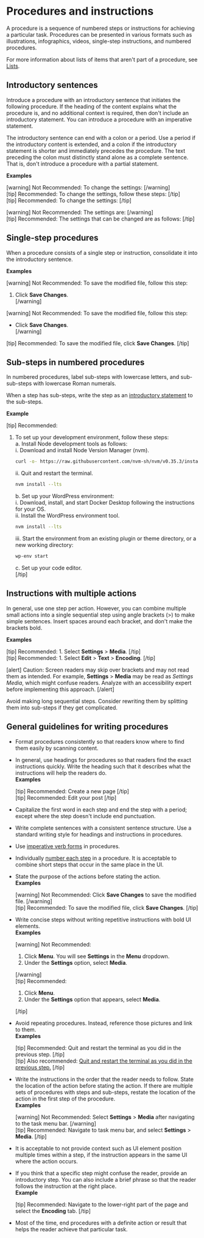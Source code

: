 # Procedures and instructions

A procedure is a sequence of numbered steps or instructions for achieving a particular task. Procedures can be presented in various formats such as illustrations, infographics, videos, single-step instructions, and numbered procedures.

For more information about lists of items that aren't part of a procedure, see [Lists]().

## Introductory sentences

Introduce a procedure with an introductory sentence that initiates the following procedure. If the heading of the content explains what the procedure is, and no additional context is required, then don't include an introductory statement. You can introduce a procedure with an imperative statement.

The introductory sentence can end with a colon or a period. Use a period if the introductory content is extended, and a colon if the introductory statement is shorter and immediately precedes the procedure. The text preceding the colon must distinctly stand alone as a complete sentence. That is, don't introduce a procedure with a partial statement.

**Examples**  

[warning] Not Recommended: To change the settings: [/warning]  
[tip] Recommended: To change the settings, follow these steps: [/tip]  
[tip] Recommended: To change the settings: [/tip]  

[warning] Not Recommended: The settings are: [/warning]  
[tip] Recommended: The settings that can be changed are as follows: [/tip]  

## Single-step procedures

When a procedure consists of a single step or instruction, consolidate it into the introductory sentence.

**Examples**  

[warning] Not Recommended: To save the modified file, follow this step:
1. Click **Save Changes**.  
[/warning]  

[warning] Not Recommended: To save the modified file, follow this step:
- Click **Save Changes**.  
[/warning]  

[tip] Recommended: To save the modified file, click **Save Changes**. [/tip]  

## Sub-steps in numbered procedures

In numbered procedures, label sub-steps with lowercase letters, and sub-sub-steps with lowercase Roman numerals.

When a step has sub-steps, write the step as an [introductory statement](#introductory-sentences) to the sub-steps.

**Example**  

[tip] Recommended:
1. To set up your development environment, follow these steps:  
   a. Install Node development tools as follows:  
      i. Download and install Node Version Manager (nvm).  
      ```sh
      curl -o- https://raw.githubusercontent.com/nvm-sh/nvm/v0.35.3/install.sh | bash
      ```

      ii. Quit and restart the terminal.  
      ```sh
      nvm install --lts
      ```  
   b. Set up your WordPress environment:    
      i. Download, install, and start Docker Desktop following the instructions for your OS.  
      ii. Install the WordPress environment tool.
      ```sh
      nvm install --lts
      ```  
      iii. Start the environment from an existing plugin or theme directory, or a new working directory:
      ```sh
      wp-env start
      ```
   c. Set up your code editor.  
[/tip]  

## Instructions with multiple actions

In general, use one step per action. However, you can combine multiple small actions into a single sequential step using angle brackets (>) to make simple sentences. Insert spaces around each bracket, and don't make the brackets bold.

**Examples**  

[tip] Recommended: 1. Select **Settings** > **Media**. [/tip]  
[tip] Recommended: 1. Select **Edit** > **Text** > **Encoding**. [/tip]  

[alert] Caution: Screen readers may skip over brackets and may not read them as intended. For example, **Settings** > **Media** may be read as *Settings Media*, which might confuse readers. Analyze with an accessibility expert before implementing this approach. [/alert]  

Avoid making long sequential steps. Consider rewriting them by splitting them into sub-steps if they get complicated.

## General guidelines for writing procedures

- Format procedures consistently so that readers know where to find them easily by scanning content.
- In general, use headings for procedures so that readers find the exact instructions quickly. Write the heading such that it describes what the instructions will help the readers do.  
  **Examples**  

  [tip] Recommended: Create a new page [/tip]  
  [tip] Recommended: Edit your post [/tip]  
- Capitalize the first word in each step and end the step with a period; except where the step doesn't include end punctuation.
- Write complete sentences with a consistent sentence structure. Use a standard writing style for headings and instructions in procedures.
- Use [imperative verb forms]() in procedures.
- Individually [number each step](#sub-steps-in-numbered-procedures) in a procedure. It is acceptable to combine short steps that occur in the same place in the UI.
- State the purpose of the actions before stating the action.  
  **Examples**  

  [warning] Not Recommended: Click **Save Changes** to save the modified file. [/warning]  
  [tip] Recommended: To save the modified file, click **Save Changes**. [/tip]  

- Write concise steps without writing repetitive instructions with bold UI elements.  
  **Examples**  

  [warning] Not Recommended:  
   1. Click **Menu**. You will see **Settings** in the **Menu** dropdown.  
   2. Under the **Settings** option, select **Media**.  

  [/warning]  
  [tip] Recommended:  
   1. Click **Menu**.  
   2. Under the **Settings** option that appears, select **Media**.  

  [/tip]  

- Avoid repeating procedures. Instead, reference those pictures and link to them.  
  **Examples**  

  [tip] Recommended: Quit and restart the terminal as you did in the previous step. [/tip]  
  [tip] Also recommended: [Quit and restart the terminal as you did in the previous step.](#) [/tip]  

- Write the instructions in the order that the reader needs to follow. State the location of the action before stating the action. If there are multiple sets of procedures with steps and sub-steps, restate the location of the action in the first step of the procedure.  
  **Examples**  

  [warning] Not Recommended: Select **Settings** > **Media** after navigating to the task menu bar. [/warning]  
  [tip] Recommended: Navigate to task menu bar, and select **Settings** > **Media**. [/tip]  
  
- It is acceptable to not provide context such as UI element position multiple times within a step, if the instruction appears in the same UI where the action occurs.
- If you think that a specific step might confuse the reader, provide an introductory step. You can also include a brief phrase so that the reader follows the instruction at the right place.  
  **Example**  

  [tip] Recommended: Navigate to the lower-right part of the page and select the **Encoding** tab. [/tip]  

- Most of the time, end procedures with a definite action or result that helps the reader achieve that particular task.
